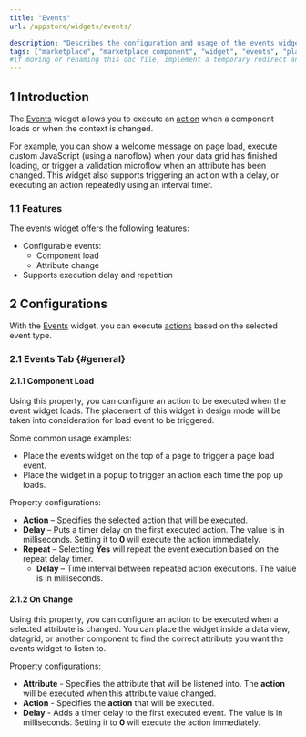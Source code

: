 ```yaml
---
title: "Events"
url: /appstore/widgets/events/

description: "Describes the configuration and usage of the events widget, which is available in the Mendix Marketplace."
tags: ["marketplace", "marketplace component", "widget", "events", "platform support"]
#If moving or renaming this doc file, implement a temporary redirect and let the respective team know they should update the URL in the product. See Mapping to Products for more details.
---
```


## 1 Introduction

The [Events](https://marketplace.mendix.com/link/component/224259) widget allows you to execute an [action](/apidocs-mxsdk/apidocs/pluggable-widgets-property-types/#action) when a component loads or when the context is changed.

For example, you can show a welcome message on page load, execute custom JavaScript (using a nanoflow) when your data grid has finished loading, or trigger a validation microflow when an attribute has been changed. This widget also supports triggering an action with a delay, or executing an action repeatedly using an interval timer.

### 1.1 Features

The events widget offers the following features:

* Configurable events:
    * Component load
    * Attribute change
* Supports execution delay and repetition

## 2 Configurations

With  the [Events](https://marketplace.mendix.com/link/component/224259) widget, you can execute [actions](/apidocs-mxsdk/apidocs/pluggable-widgets-property-types/#action) based on the selected event type.

### 2.1 Events Tab {#general}

#### 2.1.1 Component Load

Using this property, you can configure an action to be executed when the event widget loads. The placement of this widget in design mode will be taken into consideration for load event to be triggered. 

Some common usage examples:
* Place the events widget on the top of a page to trigger a page load event. 
* Place the widget in a popup to trigger an action each time the pop up loads.

Property configurations:
* **Action** – Specifies the selected action that will be executed.
* **Delay** – Puts a timer delay on the first executed action. The value is in milliseconds. Setting it to **0** will execute the action immediately.
* **Repeat** – Selecting **Yes** will repeat the event execution based on the repeat delay timer.
    * **Delay** – Time interval between repeated action executions. The value is in milliseconds.

#### 2.1.2 On Change

Using this property, you can configure an action to be executed when a selected attribute is changed. You can place the widget inside a data view, datagrid, or another component to find the correct attribute you want the events widget to listen to.

Property configurations:
* **Attribute** - Specifies the attribute that will be listened into. The **action** will be executed when this attribute value changed.
* **Action** - Specifies the **action** that will be executed.
* **Delay** - Adds a timer delay to the first executed event. The value is in milliseconds. Setting it to **0** will execute the action immediately.

